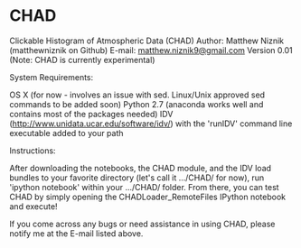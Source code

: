 # CHAD
Clickable Histogram of Atmospheric Data (CHAD)
Author: Matthew Niznik (matthewniznik on Github)
E-mail: matthew.niznik9@gmail.com
Version 0.01
(Note: CHAD is currently experimental)

System Requirements:

OS X (for now - involves an issue with sed. Linux/Unix approved sed commands to be added soon)
Python 2.7 (anaconda works well and contains most of the packages needed)
IDV (http://www.unidata.ucar.edu/software/idv/) with the 'runIDV' command line executable added to your path

Instructions:

After downloading the notebooks, the CHAD module, and the IDV load bundles to your favorite directory (let's call it .../CHAD/ for now), run 'ipython notebook' within your .../CHAD/ folder. From there, you can test CHAD by simply opening the CHADLoader_RemoteFiles IPython notebook and execute!

If you come across any bugs or need assistance in using CHAD, please notify me at the E-mail listed above.
